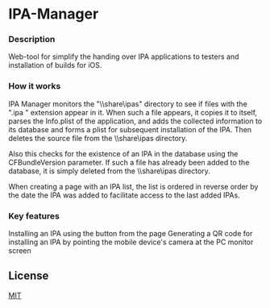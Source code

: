 # IPA-Manager
 
### Description
Web-tool for simplify the handing over IPA applications to testers and installation of builds for iOS.

### How it works
IPA Manager monitors the "\\\\share\ipas" directory to see if files with the ".ipa " extension appear in it. When such a file appears, it copies it to itself, parses the Info.plist of the application, and adds the collected information to its database and forms a plist for subsequent installation of the IPA. Then deletes the source file from the \\\\share\ipas directory.

Also this checks for the existence of an IPA in the database using the CFBundleVersion parameter. If such a file has already been added to the database, it is simply deleted from the \\\\share\ipas directory.

When creating a page with an IPA list, the list is ordered in reverse order by the date the IPA was added to facilitate access to the last added IPAs.

### Key features
Installing an IPA using the button from the page
Generating a QR code for installing an IPA by pointing the mobile device's camera at the PC monitor screen

## License
[MIT](LICENSE)
